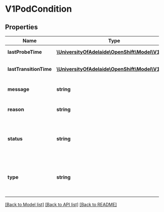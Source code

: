 # V1PodCondition

## Properties
Name | Type | Description | Notes
------------ | ------------- | ------------- | -------------
**lastProbeTime** | [**\UniversityOfAdelaide\OpenShift\Model\V1Time**](V1Time.md) | Last time we probed the condition. | [optional] 
**lastTransitionTime** | [**\UniversityOfAdelaide\OpenShift\Model\V1Time**](V1Time.md) | Last time the condition transitioned from one status to another. | [optional] 
**message** | **string** | Human-readable message indicating details about last transition. | [optional] 
**reason** | **string** | Unique, one-word, CamelCase reason for the condition&#39;s last transition. | [optional] 
**status** | **string** | Status is the status of the condition. Can be True, False, Unknown. More info: http://kubernetes.io/docs/user-guide/pod-states#pod-conditions | 
**type** | **string** | Type is the type of the condition. Currently only Ready. More info: http://kubernetes.io/docs/user-guide/pod-states#pod-conditions | 

[[Back to Model list]](../README.md#documentation-for-models) [[Back to API list]](../README.md#documentation-for-api-endpoints) [[Back to README]](../README.md)


